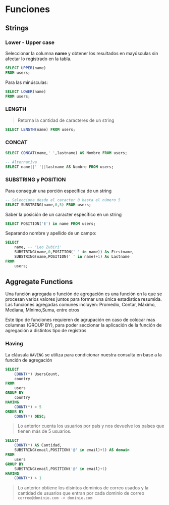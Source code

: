 # Funciones

## Strings

### Lower - Upper case

Seleccionar la columna **name** y obtener los resultados en mayúsculas sin afectar lo registrado en la tabla.

```sql
SELECT UPPER(name)
FROM users;
```
Para las minúsculas:

```sql
SELECT LOWER(name)
FROM users;
```
### LENGTH

> Retorna la cantidad de caracteres de un string

```sql
SELECT LENGTH(name) FROM users;
```

### CONCAT

```sql
SELECT CONCAT(name,' ',lastname) AS Nombre FROM users;

-- Alternativa
SELECT name||' '||lastname AS Nombre FROM users;
``` 

### SUBSTRING y POSITION
Para conseguir una porción específica de un string
```sql
-- Selecciona desde el caracter 0 hasta el número 5
SELECT SUBSTRING(name,0,5) FROM users;
```

Saber la posición de un caracter específico en un string

```sql
SELECT POSITION('E') in name FROM users;
```

Separando nombre y apellido de un campo:
```sql
SELECT
    name, -- 'Leo Zubiri'
    SUBSTRING(name,0,POSITION(' ' in name)) As Firstname,
    SUBSTRING(name,POSITION(' ' in name)+1) As Lastname
FROM
    users;
```

## Aggregate Functions

Una función agregada o función de agregación es una función en la que se procesan varios valores juntos para formar una única estadística resumida. 
Las funciones agregadas comunes incluyen: Promedio, Contar, Máximo, Mediana, Mínimo,Suma, entre otros

Este tipo de funciones requieren de agrupación en caso de colocar mas columnas (GROUP BY), para poder seccionar la aplicación de la función de agregación a distintos tipo de registros

### Having

La cláusula `HAVING` se utiliza para condicionar nuestra consulta en base a la función de agregación

```sql
SELECT 
    COUNT(*) UsersCount,
    country
FROM 
    users
GROUP BY
    country
HAVING
    COUNT(*) > 5
ORDER BY
    COUNT(*) DESC;
```

> Lo anterior cuenta los usuarios por país y nos devuelve los países que tienen más de 5 usuarios.

```sql
SELECT 
	COUNT(*) AS Cantidad,
	SUBSTRING(email,POSITION('@' in email)+1) AS domain
FROM
	users
GROUP BY
	SUBSTRING(email,POSITION('@' in email)+1)
HAVING	
	COUNT(*) > 1
```

> Lo anterior obtiene los disintos dominios de correo usados y la cantidad de usuarios que entran por cada dominio de correo `correo@dominio.com -> dominio.com`
